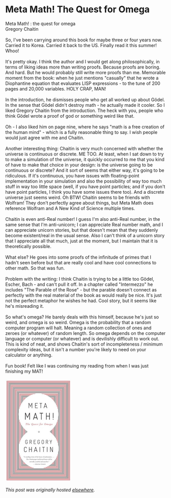 # Meta Math! The Quest for Omega

<div>
<div>Meta Math! : the quest for omega</div>Gregory Chaitin<div>
<br>
</div>
<div>So, I've been carrying around this book for maybe three or four years now. Carried it to Korea. Carried it back to the US. Finally read it this summer! Whoo!</div>
<div>
<br>
</div>
<div>It's pretty okay. I think the author and I would get along philosophically, in terms of liking ideas more than writing proofs. Because proofs are boring. And hard. But he would probably still write more proofs than me. Memorable moment from the book: when he just mentions "casually" that he wrote a Diophantine equation that evaluates LISP expressions - to the tune of 200 pages and 20,000 variables. HOLY CRAP, MAN!</div>
<div>
<br>
</div>
<div>In the introduction, he dismisses people who get all worked up about Gödel. In the sense that Gödel didn't destroy math - he actually made it cooler. So I liked Gregory Chaitin from the introduction. The heck with you, people who think Gödel wrote a proof of god or something weird like that.</div>
<div>
<br>
</div>
<div>Oh - I also liked him on page nine, where he says "math is a free creation of the human mind" - which is a fully reasonable thing to say. I wish people would just agree with me and Chaitin.</div>
<div>
<br>
</div>
<div>Another interesting thing: Chaitin is very much concerned with whether the universe is continuous or discrete. ME TOO. At least, when I sat down to try to make a simulation of the universe, it quickly occurred to me that you kind of have to make that choice in your design: is the universe going to be continuous or discrete? And it sort of seems that either way, it's going to be ridiculous. If it's continuous, you have issues with floating-point implementation in your simulation and also the possibility of way too much stuff in way too little space (well, if you have point particles; and if you don't have point particles, I think you have some issues there too). And a discrete universe just seems weird. Oh BTW! Chaitin seems to be friends with Wolfram! They don't perfectly agree about things, but Meta Math does reference Wolfram and A New Kind of Science multiple times.</div>
<div>
<br>
</div>
<div>Chaitin is even anti-Real number! I guess I'm also anti-Real number, in the same sense that I'm anti-unicorn; I can appreciate Real number math, and I can appreciate unicorn stories, but that doesn't mean that they suddenly become existent/real in the usual sense. Also I can't think of a unicorn story that I appreciate all that much, just at the moment, but I maintain that it is theoretically possible.</div>
<div>
<br>
</div>
<div>What else? He goes into some proofs of the infinitude of primes that I hadn't seen before but that are really cool and have cool connections to other math. So that was fun.</div>
<div>
<br>
</div>
<div>Problem with the writing: I think Chaitin is trying to be a little too Gödel, Escher, Bach - and can't pull it off. In a chapter called "Intermezzo" he includes "The Parable of the Rose" - but the parable doesn't connect as perfectly with the real material of the book as would really be nice. It's just not the perfect metaphor he wishes he had. Cool story, but it seems like he's misreading it.</div>
<div>
<br>
</div>
<div>So what's omega? He barely deals with this himself, because he's just so weird, and omega is so weird. Omega is the probability that a random computer program will halt. Meaning a random collection of ones and zeroes (or whatever) of random length. So omega depends on the computer language or computer (or whatever) and is devilishly difficult to work out. This is kind of neat, and shows Chaitin's sort of incompleteness / minimum complexity ideas, but it isn't a number you're likely to need on your calculator or anything.</div>
<div>
<br>
</div>
<div>Fun book! Felt like I was continuing my reading from when I was just finishing my MAT!</div>
<div>
<br><img src="ajs-20110823-meta_math_cover.jpg" border="0" alt="" id="BLOGGER_PHOTO_ID_5644170150930596882">
<br>
</div>
</div>


*This post was originally hosted [elsewhere](http://planspace.blogspot.com/2011/08/meta-math-quest-for-omega.html).*
